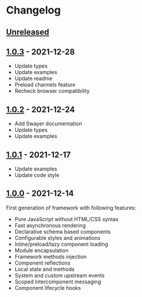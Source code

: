 # Changelog

## [Unreleased][unreleased]

## [1.0.3][] - 2021-12-28

- Update types
- Update examples
- Update readme
- Preload channels feature
- Recheck browser compatibility

## [1.0.2][] - 2021-12-24

- Add Swayer documentation
- Update types
- Update examples

## [1.0.1][] - 2021-12-17

- Update examples
- Update code style

## [1.0.0][] - 2021-12-14

First generation of framework with following features:

- Pure JavaScript without HTML/CSS syntax
- Fast asynchronous rendering
- Declarative schema based components
- Configurable styles and animations
- Inline/preload/lazy component loading
- Module encapsulation
- Framework methods injection
- Component reflections
- Local state and methods
- System and custom upstream events
- Scoped intercomponent messaging
- Component lifecycle hooks

[unreleased]: https://github.com/metarhia/swayer/compare/v1.0.3...HEAD
[1.0.3]: https://github.com/metarhia/swayer/compare/v1.0.2...v1.0.3
[1.0.2]: https://github.com/metarhia/swayer/compare/v1.0.1...v1.0.2
[1.0.1]: https://github.com/metarhia/swayer/compare/v1.0.0...v1.0.1
[1.0.0]: https://github.com/metarhia/swayer/releases/tag/v1.0.0

